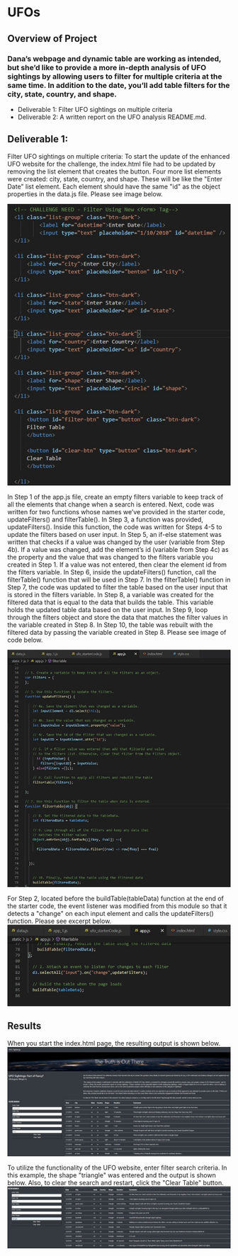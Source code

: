 # UFOs
## Overview of Project
### Dana’s webpage and dynamic table are working as intended, but she’d like to provide a more in-depth analysis of UFO sightings by allowing users to filter for multiple criteria at the same time. In addition to the date, you’ll add table filters for the city, state, country, and shape.

* Deliverable 1: Filter UFO sightings on multiple criteria
* Deliverable 2: A written report on the UFO analysis README.md.

## Deliverable 1:
Filter UFO sightings on multiple criteria:
To start the update of the enhanced UFO website for the challenge, the index.html file had to be updated by removing the list element that creates the button.  Four more list elements were created: city, state, country, and shape. These will be like the "Enter Date" list element. Each element should have the same "id" as the object properties in the data.js file.  Please see image below.

![Resources/Challenge_Index_update_4_added_elements.jpg](Resources/Challenge_Index_update_4_added_elements.jpg)

In Step 1 of the app.js file, create an empty filters variable to keep track of all the elements that change when a search is entered. Next, code was written for two functions whose names we’ve provided in the starter code, updateFilters() and filterTable().  In Step 3, a function was provided, updateFilters(). Inside this function, the code was written for Steps 4-5 to update the filters based on user input.  In Step 5, an if-else statement was written that checks if a value was changed by the user (variable from Step 4b). If a value was changed, add the element’s id (variable from Step 4c) as the property and the value that was changed to the filters variable you created in Step 1. If a value was not entered, then clear the element id from the filters variable.  In Step 6, inside the updateFilters() function, call the filterTable() function that will be used in Step 7.  In the filterTable() function in Step 7, the code was updated to filter the table based on the user input that is stored in the filters variable.  In Step 8, a variable was created for the filtered data that is equal to the data that builds the table. This variable holds the updated table data based on the user input.  In Step 9, loop through the filters object and store the data that matches the filter values in the variable created in Step 8.  In Step 10, the table was rebuilt with the filtered data by passing the variable created in Step 8.  Please see image of code below.

![Resources/Challenge_Code_for_steps1_10.jpg](Resources/Challenge_Code_for_steps1_10.jpg)

For Step 2, located before the buildTable(tableData) function at the end of the starter code, the event listener was modified from this module so that it detects a "change" on each input element and calls the updateFilters() function.  Please see excerpt below.
![Resources/Challenge_Code_for_step2.jpg](Resources/Challenge_Code_for_step2.jpg)

## Results
When you start the index.html page, the resulting output is shown below.
![Resources/Challenge_Completed_Page_OUTPUT.jpg](Resources/Challenge_Completed_Page_OUTPUT.jpg)

To utilize the functionality of the UFO website, enter filter search criteria.  In this example, the shape "triangle" was entered and the output is shown below.  Also, to clear the search and restart, click the "Clear Table" button.
![Resources/Challenge_Completed_Filtered_Search_Triangle.jpg](Resources/Challenge_Completed_Filtered_Search_Triangle.jpg)
